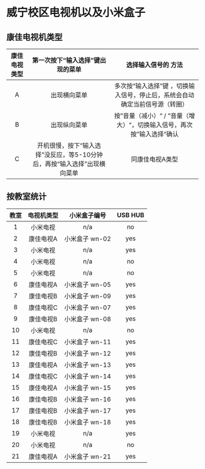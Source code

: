 # 威宁校区电视机以及小米盒子

## 康佳电视机类型

| 康佳电视类型 | 第一次按下“输入选择”键出现的菜单 | 选择输入信号的 方法 |
| :--: | :--: | :--: |
| A | 出现横向菜单 | 多次按“输入选择”键 ，切换输入信号，停止后，系统会自动确定当前信号源（转圈） |
| B | 出现纵向菜单 | 按”音量（减小）“ / ”音量（增大）“，切换输入信号，再次按”输入选择“确认 |
| C | 开机很慢，按下“输入选择”没反应，等5-10分钟后，再按“输入选择”出现横向菜单 | 同康佳电视A类型 |

## 按教室统计

| 教室 | 电视机类型 | 小米盒子编号 | USB HUB |
| :--: | :--: | :--: | :--: |
| 1 | 小米电视 | n/a | no |
| 2 | 康佳电视A | 小米盒子 wn-02 | yes |
| 3 | 小米电视 | n/a | yes |
| 4 | 小米电视 | n/a | no |
| 5 | 小米电视 | n/a | no |
| 6 | 康佳电视A | 小米盒子 wn-05 | yes |
| 7 | 康佳电视B | 小米盒子 wn-09 | yes |
| 8 | 康佳电视C | 小米盒子 wn-07 | yes |
| 9 | 康佳电视B | 小米盒子 wn-08 | yes |
| 10 | 小米电视 | n/a | no |
| 11 | 康佳电视C | 小米盒子 wn-11 | yes |
| 12 | 康佳电视B | 小米盒子 wn-12 | yes |
| 13 | 康佳电视A | 小米盒子 wn-13 | yes |
| 14 | 康佳电视C | 小米盒子 wn-14 | yes |
| 15 | 康佳电视A | 小米盒子 wn-15 | yes |
| 16 | 康佳电视B | 小米盒子 wn-16 | yes |
| 17 | 康佳电视B | 小米盒子 wn-17 | yes |
| 18 | 康佳电视B | 小米盒子 wn-18 | yes |
| 19 | 小米电视 | n/a | yes |
| 20 | 小米电视 | n/a | no |
| 21 | 康佳电视A | 小米盒子 wn-21 | yes |
